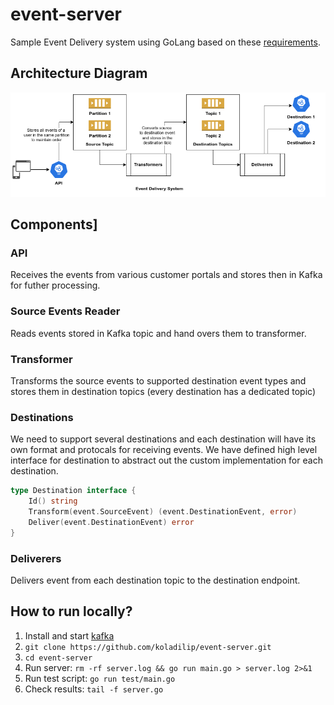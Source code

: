 # event-server
Sample Event Delivery system using GoLang based on these [requirements](https://github.com/koladilip/event-server/blob/main/EventDelivery.pdf).

## Architecture Diagram
![EventDeliverySystem](https://github.com/koladilip/event-server/blob/main/EventDeliverySystem.png)

## Components]
### API 
Receives the events from various customer portals and stores then in Kafka for futher processing.

### Source Events Reader
Reads events stored in Kafka topic and hand overs them to transformer.

### Transformer
Transforms the source events to supported destination event types and stores them in destination topics (every destination has a dedicated topic)

### Destinations
We need to support several destinations and each destination will have its own format and protocals for receiving events. We have defined high level interface for destination to abstract out the custom implementation for each destination.
```go
type Destination interface {
	Id() string
	Transform(event.SourceEvent) (event.DestinationEvent, error)
	Deliver(event.DestinationEvent) error
}
```

### Deliverers
Delivers event from each destination topic to the destination endpoint.

## How to run locally?
1. Install and start [kafka](https://kafka.apache.org/quickstart)
1. `git clone https://github.com/koladilip/event-server.git`
1. `cd event-server`
1. Run server: `rm -rf server.log && go run main.go > server.log 2>&1`
1. Run test script: `go run test/main.go`
1. Check results: `tail -f server.go`